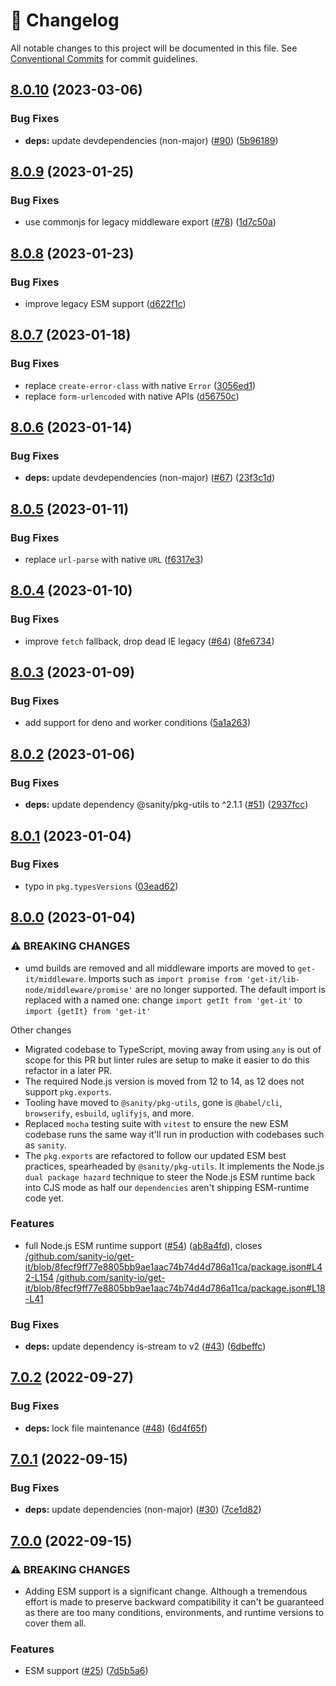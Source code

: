 <!-- markdownlint-disable --><!-- textlint-disable -->

# 📓 Changelog

All notable changes to this project will be documented in this file. See
[Conventional Commits](https://conventionalcommits.org) for commit guidelines.

## [8.0.10](https://github.com/sanity-io/get-it/compare/v8.0.9...v8.0.10) (2023-03-06)

### Bug Fixes

- **deps:** update devdependencies (non-major) ([#90](https://github.com/sanity-io/get-it/issues/90)) ([5b96189](https://github.com/sanity-io/get-it/commit/5b961899254c3bd3d87a6afe787652261e228e2e))

## [8.0.9](https://github.com/sanity-io/get-it/compare/v8.0.8...v8.0.9) (2023-01-25)

### Bug Fixes

- use commonjs for legacy middleware export ([#78](https://github.com/sanity-io/get-it/issues/78)) ([1d7c50a](https://github.com/sanity-io/get-it/commit/1d7c50acb4df647cb621936a383d3d76d021372a))

## [8.0.8](https://github.com/sanity-io/get-it/compare/v8.0.7...v8.0.8) (2023-01-23)

### Bug Fixes

- improve legacy ESM support ([d622f1c](https://github.com/sanity-io/get-it/commit/d622f1c10de588a08e62ab4326aca396f89323bb))

## [8.0.7](https://github.com/sanity-io/get-it/compare/v8.0.6...v8.0.7) (2023-01-18)

### Bug Fixes

- replace `create-error-class` with native `Error` ([3056ed1](https://github.com/sanity-io/get-it/commit/3056ed1e9cd73f1f209ed7e7cf6c0350c94c859e))
- replace `form-urlencoded` with native APIs ([d56750c](https://github.com/sanity-io/get-it/commit/d56750c39dc26cee19fcd507c3416bf6c74aa3a2))

## [8.0.6](https://github.com/sanity-io/get-it/compare/v8.0.5...v8.0.6) (2023-01-14)

### Bug Fixes

- **deps:** update devdependencies (non-major) ([#67](https://github.com/sanity-io/get-it/issues/67)) ([23f3c1d](https://github.com/sanity-io/get-it/commit/23f3c1d0ec0d1c755c258a29719d2757c827a2bb))

## [8.0.5](https://github.com/sanity-io/get-it/compare/v8.0.4...v8.0.5) (2023-01-11)

### Bug Fixes

- replace `url-parse` with native `URL` ([f6317e3](https://github.com/sanity-io/get-it/commit/f6317e3575b8eda713e66730dc0bff81f018826e))

## [8.0.4](https://github.com/sanity-io/get-it/compare/v8.0.3...v8.0.4) (2023-01-10)

### Bug Fixes

- improve `fetch` fallback, drop dead IE legacy ([#64](https://github.com/sanity-io/get-it/issues/64)) ([8fe6734](https://github.com/sanity-io/get-it/commit/8fe6734a61e3c183d0b0b776ebc711674d3de387))

## [8.0.3](https://github.com/sanity-io/get-it/compare/v8.0.2...v8.0.3) (2023-01-09)

### Bug Fixes

- add support for deno and worker conditions ([5a1a263](https://github.com/sanity-io/get-it/commit/5a1a2636f4a07146008b9f928c569361d258f1d1))

## [8.0.2](https://github.com/sanity-io/get-it/compare/v8.0.1...v8.0.2) (2023-01-06)

### Bug Fixes

- **deps:** update dependency @sanity/pkg-utils to ^2.1.1 ([#51](https://github.com/sanity-io/get-it/issues/51)) ([2937fcc](https://github.com/sanity-io/get-it/commit/2937fcc409ad8550c50372f58362f1128088ea20))

## [8.0.1](https://github.com/sanity-io/get-it/compare/v8.0.0...v8.0.1) (2023-01-04)

### Bug Fixes

- typo in `pkg.typesVersions` ([03ead62](https://github.com/sanity-io/get-it/commit/03ead6283f0e0a6db5ca73974a3c206649567242))

## [8.0.0](https://github.com/sanity-io/get-it/compare/v7.0.2...v8.0.0) (2023-01-04)

### ⚠ BREAKING CHANGES

- umd builds are removed and all middleware imports are moved to `get-it/middleware`. Imports such as `import promise from 'get-it/lib-node/middleware/promise'` are no longer supported. The default import is replaced with a named one: change `import getIt from 'get-it'` to `import {getIt} from 'get-it'`

Other changes

- Migrated codebase to TypeScript, moving away from using `any` is out of scope for this PR but linter rules are setup to make it easier to do this refactor in a later PR.
- The required Node.js version is moved from 12 to 14, as 12 does not support `pkg.exports`.
- Tooling have moved to `@sanity/pkg-utils`, gone is `@babel/cli`, `browserify`, `esbuild`, `uglifyjs`, and more.
- Replaced `mocha` testing suite with `vitest` to ensure the new ESM codebase runs the same way it'll run in production with codebases such as `sanity`.
- The `pkg.exports` are refactored to follow our updated ESM best practices, spearheaded by `@sanity/pkg-utils`. It implements the Node.js `dual package hazard` technique to steer the Node.js ESM runtime back into CJS mode as half our `dependencies` aren't shipping ESM-runtime code yet.

### Features

- full Node.js ESM runtime support ([#54](https://github.com/sanity-io/get-it/issues/54)) ([ab8a4fd](https://github.com/sanity-io/get-it/commit/ab8a4fd4ffbea0711defce6df564bb2ab315c0d2)), closes [/github.com/sanity-io/get-it/blob/8fecf9ff77e8805bb9ae1aac74b74d4d786a11ca/package.json#L42-L154](https://github.com/sanity-io//github.com/sanity-io/get-it/blob/8fecf9ff77e8805bb9ae1aac74b74d4d786a11ca/package.json/issues/L42-L154) [/github.com/sanity-io/get-it/blob/8fecf9ff77e8805bb9ae1aac74b74d4d786a11ca/package.json#L18-L41](https://github.com/sanity-io//github.com/sanity-io/get-it/blob/8fecf9ff77e8805bb9ae1aac74b74d4d786a11ca/package.json/issues/L18-L41)

### Bug Fixes

- **deps:** update dependency is-stream to v2 ([#43](https://github.com/sanity-io/get-it/issues/43)) ([6dbeffc](https://github.com/sanity-io/get-it/commit/6dbeffca1c5336203be5951aa194cdd253d865a7))

## [7.0.2](https://github.com/sanity-io/get-it/compare/v7.0.1...v7.0.2) (2022-09-27)

### Bug Fixes

- **deps:** lock file maintenance ([#48](https://github.com/sanity-io/get-it/issues/48)) ([6d4f65f](https://github.com/sanity-io/get-it/commit/6d4f65fb136920f8bec090dd776294d70b2d25ad))

## [7.0.1](https://github.com/sanity-io/get-it/compare/v7.0.0...v7.0.1) (2022-09-15)

### Bug Fixes

- **deps:** update dependencies (non-major) ([#30](https://github.com/sanity-io/get-it/issues/30)) ([7ce1d82](https://github.com/sanity-io/get-it/commit/7ce1d822bf157850e3605d21b7a78b48242774c2))

## [7.0.0](https://github.com/sanity-io/get-it/compare/v6.1.1...v7.0.0) (2022-09-15)

### ⚠ BREAKING CHANGES

- Adding ESM support is a significant change. Although a tremendous effort is made to preserve backward compatibility it can't be guaranteed as there are too many conditions, environments, and runtime versions to cover them all.

### Features

- ESM support ([#25](https://github.com/sanity-io/get-it/issues/25)) ([7d5b5a6](https://github.com/sanity-io/get-it/commit/7d5b5a6ccb2699b6db461b720cbf250eb98036f6))
